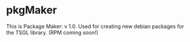 # pkgMaker
This is Package Maker: v 1.0. Used for creating new debian packages for the TSGL library. (RPM coming soon!)
